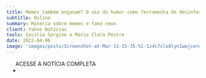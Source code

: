 ```yaml
---
title: Memes também enganam? O uso do humor como ferramenta de desinformação
subtitle: Online
summary: Matéria sobre memes e fake news
client: Yahoo Notícias
tools: Cecilia Sorgine e Maria Clara Pestre
date: 2022-04-06
image: 'images/posts/Screenshot-at-Mar-11-15-35-51-1z4c7clo8lyn1wwjcerwskidbd1duuyani0tdnhkdtus.png'
---
```




<div class="post__share"><ul class="share__list list-reset">ACESSE A NOTÍCIA COMPLETA<li class="share__item" style="margin-left: 10px"><a class="share__link share__facebook" style="background: #fa5657" href="https://br.noticias.yahoo.com/memes-tamb%C3%A9m-enganam-o-uso-120445200.html" title="Link" rel="nofollow"><i class="fa-solid fa-link"></i></a></li></ul></div>
<!-- <div class="gallery-box"><div class="gallery"><img src="/clipping/images/example-1.jpg" loading="lazy" alt="Project"><img src="/clipping/images/example-2.jpg" loading="lazy" alt="Project"></div><em>Gallery / <a href="https://www.freepik.com/" target="_blank">Freepic</a></em></div> -->